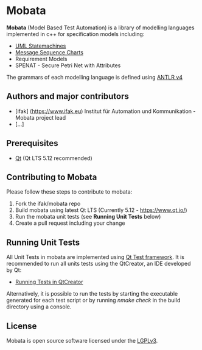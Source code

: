 # Mobata 

**Mobata** (Model Based Test Automation) is a library of modelling languages implemented in c++ for specification models including:
- [UML Statemachines](https://en.wikipedia.org/wiki/UML_state_machine)
- [Message Sequence Charts](https://en.wikipedia.org/wiki/Message_sequence_chart)
- Requirement Models
- SPENAT - Secure Petri Net with Attributes

The grammars of each modelling language is defined using [ANTLR v4](https://github.com/antlr/antlr4)

## Authors and major contributors
- [ifak] (https://www.ifak.eu)
Institut für Automation und Kommunikation - Mobata project lead
- [...]

## Prerequisites
- [Qt](https://www.qt.io/) (Qt LTS 5.12 recommended)

## Contributing to Mobata
Please follow these steps to contribute to mobata:
1. Fork the ifak/mobata repo
2. Build mobata using latest Qt LTS (Currently 5.12 - https://www.qt.io/)
3. Run the mobata unit tests (see **Running Unit Tests** below)
4. Create a pull request including your change

## Running Unit Tests
All Unit Tests in mobata are implemented using [Qt Test framework](https://doc.qt.io/qt-5/qttest-index.html).
It is recommended to run all units tests using the QtCreator, an IDE developed by Qt:
- [Running Tests in QtCreator](https://doc.qt.io/qtcreator/creator-autotest.html#building-and-running-tests)

Alternatively, it is possible to run the tests by starting the executable generated for each test script or by running *nmake check* in the build directory using a console.

## License
Mobata is open source software licensed under the [LGPLv3](https://github.com/ifak/mobata/blob/master/LICENSE).



